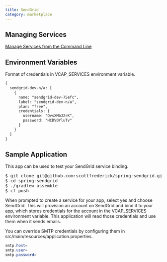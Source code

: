 ```yaml
---
title: SendGrid
category: marketplace
---
```


## <a id='managing-services'></a>Managing Services ##

[Manage Services from the Command Line](managing-services.html)

## <a id='environment-variable'></a>Environment Variables ##

Format of credentials in VCAP_SERVICES environment variable.

~~~xml
{
  sendgrid-dev-n/a: [
    {
      name: "sendgrid-dev-75efc",
      label: "sendgrid-dev-n/a",
      plan: "free",
      credentials: {
        username: "QvsXMbJ2rK",
        password: "HCDVOYluTv"
      }
    }
  ]
}
~~~

## <a id='sample-app'></a>Sample Application ##

This app can be used to test your SendGrid service binding. 

<pre class="terminal">
$ git clone git@github.com:scottfrederick/spring-sendgrid.git
$ cd spring-sendgrid
$ ./gradlew assemble
$ cf push
</pre>

When prompted to create a service for your app, select yes and choose SendGrid. This will provision an account on SendGrid and bind it to your app, which stores credentials for the account in the VCAP_SERVICES environment variable. This application will read those credentials and use them when it sends emails.

You can override SMTP credentials by configuring them in src/main/resources/application.properties.

~~~java
smtp.host=
smtp.user=
smtp.password=
~~~


